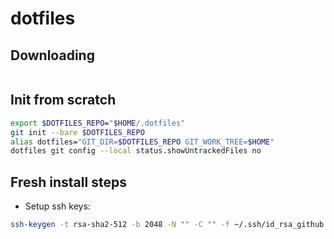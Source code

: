 # dotfiles

## Downloading
```nu
```



## Init from scratch
```bash
export $DOTFILES_REPO="$HOME/.dotfiles"
git init --bare $DOTFILES_REPO
alias dotfiles="GIT_DIR=$DOTFILES_REPO GIT_WORK_TREE=$HOME"
dotfiles git config --local status.showUntrackedFiles no
```


## Fresh install steps

- Setup ssh keys:
```bash
ssh-keygen -t rsa-sha2-512 -b 2048 -N "" -C "" -f ~/.ssh/id_rsa_github
```
